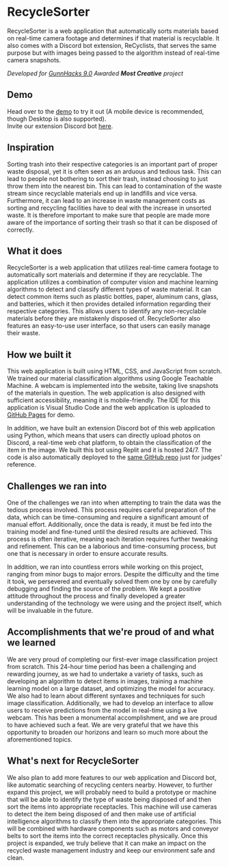 # RecycleSorter
RecycleSorter is a web application that automatically sorts materials based on real-time camera footage and determines if that material is recyclable. It also comes with a Discord bot extension, ReCyclists, that serves the same purpose but with images being passed to the algorithm instead of real-time camera snapshots.

_Developed for [GunnHacks 9.0](https://gunnhacks.com)_
_Awarded **Most Creative** project_

## Demo
Head over to the [demo](https://iancheung0202.github.io/RecycleSorter/) to try it out (A mobile device is recommended, though Desktop is also supported).<br>
Invite our extension Discord bot [here](https://discord.com/api/oauth2/authorize?client_id=1057333274449547354&permissions=51200&scope=bot).

## Inspiration

Sorting trash into their respective categories is an important part of proper waste disposal, yet it is often seen as an arduous and tedious task. This can lead to people not bothering to sort their trash, instead choosing to just throw them into the nearest bin. This can lead to contamination of the waste stream since recyclable materials end up in landfills and vice versa. Furthermore, it can lead to an increase in waste management costs as sorting and recycling facilities have to deal with the increase in unsorted waste. It is therefore important to make sure that people are made more aware of the importance of sorting their trash so that it can be disposed of correctly.

## What it does

RecycleSorter is a web application that utilizes real-time camera footage to automatically sort materials and determine if they are recyclable. The application utilizes a combination of computer vision and machine learning algorithms to detect and classify different types of waste material. It can detect common items such as plastic bottles, paper, aluminum cans, glass, and batteries, which it then provides detailed information regarding their respective categories. This allows users to identify any non-recyclable materials before they are mistakenly disposed of. RecycleSorter also features an easy-to-use user interface, so that users can easily manage their waste.

## How we built it

This web application is built using HTML, CSS, and JavaScript from scratch. We trained our material classification algorithms using Google Teachable Machine. A webcam is implemented into the website, taking live snapshots of the materials in question. The web application is also designed with sufficient accessibility, meaning it is mobile-friendly. The IDE for this application is Visual Studio Code and the web application is uploaded to [GitHub Pages](https://iancheung0202.github.io/RecycleSorter/) for demo.

In addition, we have built an extension Discord bot of this web application using Python, which means that users can directly upload photos on Discord, a real-time web chat platform, to obtain the classification of the item in the image. We built this bot using Replit and it is hosted 24/7. The code is also automatically deployed to the [same GitHub repo](https://github.com/iancheung0202/RecycleSorter/tree/main/ReCyclists) just for judges' reference.

## Challenges we ran into

One of the challenges we ran into when attempting to train the data was the tedious process involved. This process requires careful preparation of the data, which can be time-consuming and require a significant amount of manual effort. Additionally, once the data is ready, it must be fed into the training model and fine-tuned until the desired results are achieved. This process is often iterative, meaning each iteration requires further tweaking and refinement. This can be a laborious and time-consuming process, but one that is necessary in order to ensure accurate results.

In addition, we ran into countless errors while working on this project, ranging from minor bugs to major errors. Despite the difficulty and the time it took, we persevered and eventually solved them one by one by carefully debugging and finding the source of the problem. We kept a positive attitude throughout the process and finally developed a greater understanding of the technology we were using and the project itself, which will be invaluable in the future. 

## Accomplishments that we're proud of and what we learned

We are very proud of completing our first-ever image classification project from scratch. This 24-hour time period has been a challenging and rewarding journey, as we had to undertake a variety of tasks, such as developing an algorithm to detect items in images, training a machine learning model on a large dataset, and optimizing the model for accuracy. We also had to learn about different syntaxes and techniques for such image classification. Additionally, we had to develop an interface to allow users to receive predictions from the model in real-time using a live webcam. This has been a monumental accomplishment, and we are proud to have achieved such a feat. We are very grateful that we have this opportunity to broaden our horizons and learn so much more about the aforementioned topics.

## What's next for RecycleSorter

We also plan to add more features to our web application and Discord bot, like automatic searching of recycling centers nearby. However, to further expand this project, we will probably need to build a prototype or machine that will be able to identify the type of waste being disposed of and then sort the items into appropriate receptacles. This machine will use cameras to detect the item being disposed of and then make use of artificial intelligence algorithms to classify them into the appropriate categories. This will be combined with hardware components such as motors and conveyor belts to sort the items into the correct receptacles physically. Once this project is expanded, we truly believe that it can make an impact on the recycled waste management industry and keep our environment safe and clean.
